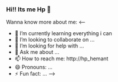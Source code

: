 ### Hi!! Its me Hp 👋

Wanna know more about me:
<--
- 🌱 I’m currently learning everything i can
- 👯 I’m looking to collaborate on ...
- 🤔 I’m looking for help with ...
- 💬 Ask me about ...
- 📫 How to reach me: http://hp_hemant
- 😄 Pronouns: ...
- ⚡ Fun fact: ...
-->
